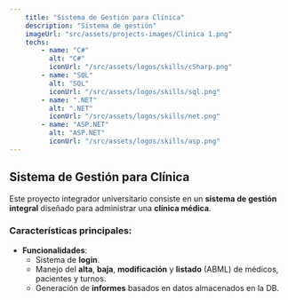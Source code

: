 ```yaml
---
    title: "Sistema de Gestión para Clínica"
    description: "Sistema de gestión"
    imageUrl: "src/assets/projects-images/Clinica 1.png"
    techs:
        - name: "C#"
          alt: "C#"
          iconUrl: "/src/assets/logos/skills/cSharp.png"
        - name: "SQL"
          alt: "SQL"
          iconUrl: "/src/assets/logos/skills/sql.png"
        - name: ".NET"
          alt: ".NET"
          iconUrl: "/src/assets/logos/skills/net.png"
        - name: "ASP.NET"
          alt: "ASP.NET"
          iconUrl: "/src/assets/logos/skills/asp.png"
---
```

## Sistema de Gestión para Clínica

Este proyecto integrador universitario consiste en un **sistema de gestión integral** diseñado para administrar una **clínica médica**.

### Características principales:
- **Funcionalidades**:
  - Sistema de **login**.
  - Manejo del **alta**, **baja**, **modificación** y **listado** (ABML) de médicos, pacientes y turnos.
  - Generación de **informes** basados en datos almacenados en la DB.

